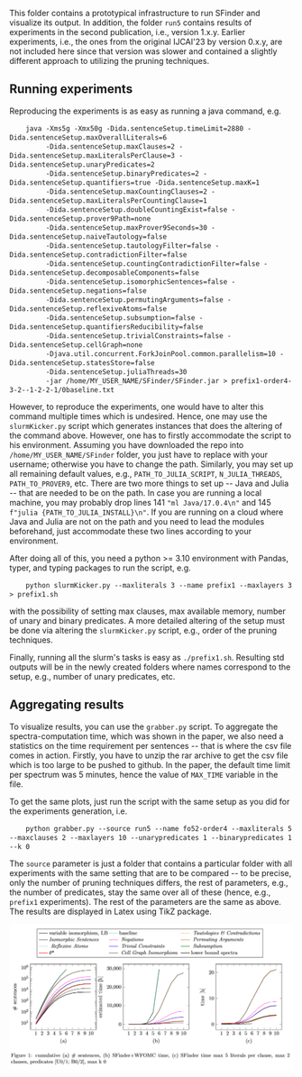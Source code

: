 This folder contains a prototypical infrastructure to run SFinder and visualize its output. In addition, the folder 
`run5` contains results of experiments in the second publication, i.e., version 1.x.y. Earlier experiments, i.e., the ones
from the original IJCAI'23 by version 0.x.y, are not included here since that version was slower and contained a slightly
different approach to utilizing the pruning techniques.

Running experiments
-------------------

Reproducing the experiments is as easy as running a java command, e.g.
```aidl
    java -Xms5g -Xmx50g -Dida.sentenceSetup.timeLimit=2880 -Dida.sentenceSetup.maxOverallLiterals=6 
         -Dida.sentenceSetup.maxClauses=2 -Dida.sentenceSetup.maxLiteralsPerClause=3 -Dida.sentenceSetup.unaryPredicates=2
         -Dida.sentenceSetup.binaryPredicates=2 -Dida.sentenceSetup.quantifiers=true -Dida.sentenceSetup.maxK=1 
         -Dida.sentenceSetup.maxCountingClauses=2 -Dida.sentenceSetup.maxLiteralsPerCountingClause=1 
         -Dida.sentenceSetup.doubleCountingExist=false -Dida.sentenceSetup.prover9Path=none 
         -Dida.sentenceSetup.maxProver9Seconds=30 -Dida.sentenceSetup.naiveTautology=false 
         -Dida.sentenceSetup.tautologyFilter=false -Dida.sentenceSetup.contradictionFilter=false 
         -Dida.sentenceSetup.countingContradictionFilter=false -Dida.sentenceSetup.decomposableComponents=false 
         -Dida.sentenceSetup.isomorphicSentences=false -Dida.sentenceSetup.negations=false 
         -Dida.sentenceSetup.permutingArguments=false -Dida.sentenceSetup.reflexiveAtoms=false 
         -Dida.sentenceSetup.subsumption=false -Dida.sentenceSetup.quantifiersReducibility=false 
         -Dida.sentenceSetup.trivialConstraints=false -Dida.sentenceSetup.cellGraph=none 
         -Djava.util.concurrent.ForkJoinPool.common.parallelism=10 -Dida.sentenceSetup.statesStore=false 
         -Dida.sentenceSetup.juliaThreads=30 
         -jar /home/MY_USER_NAME/SFinder/SFinder.jar > prefix1-order4-3-2--1-2-2-1/0baseline.txt
```

However, to reproduce the experiments, one would have to alter this command multiple times which is undesired. Hence, 
one may use the `slurmKicker.py` script which generates instances that does the altering of the command above. However,
one has to firstly accommodate the script to his environment. Assuming you have downloaded the repo into 
`/home/MY_USER_NAME/SFinder` folder, you just have to replace with your username; otherwise you have to change the path.
Similarly, you may set up all remaining default values, e.g., `PATH_TO_JULIA_SCRIPT`, `N_JULIA_THREADS`, `PATH_TO_PROVER9`,
etc. There are two more things to set up -- Java and Julia -- that are needed to be on the path. In case you are running 
a local machine, you may probably drop lines 141 `"ml Java/17.0.4\n"` and 145 `f"julia {PATH_TO_JULIA_INSTALL}\n"`. If 
you are running on a cloud where Java and Julia are not on the path and you need to lead the modules beforehand, just 
accommodate these two lines according to your environment.

After doing all of this, you need a python >= 3.10 environment with Pandas, typer, and typing packages to run the script,
e.g.
```aidl
    python slurmKicker.py --maxliterals 3 --name prefix1 --maxlayers 3 > prefix1.sh
```
with the possibility of setting max clauses, max available memory, number of unary and binary predicates. A more detailed 
altering of the setup must be done via altering the `slurmKicker.py` script, e.g., order of the pruning techniques.

Finally, running all the slurm's tasks is easy as `./prefix1.sh`. Resulting std outputs will be in the newly created 
folders where names correspond to the setup, e.g., number of unary predicates, etc.

Aggregating results
-------------------

To visualize results, you can use the `grabber.py` script. To aggregate the spectra-computation time, which was shown
in the paper, we also need a statistics on the time requirement per sentences -- that is where the csv file comes in 
action. Firstly, you have to unzip the rar archive to get the csv file which is too large to be pushed to github. In the
paper, the default time limit per spectrum was 5 minutes, hence the value of `MAX_TIME` variable in the file.

To get the same plots, just run the script with the same setup as you did for the experiments generation, i.e.
```aidl
    python grabber.py --source run5 --name fo52-order4 --maxliterals 5 --maxclauses 2 --maxlayers 10 --unarypredicates 1 --binarypredicates 1 --k 0
```

The `source` parameter is just a folder that contains a particular folder with all experiments with the same setting 
that are to be compared -- to be precise, only the number of pruning techniques differs, the rest of parameters, e.g., 
the number of predicates, stay the same over all of these (hence, e.g., `prefix1` experiments). The rest of the 
parameters are the same as above. The results are displayed in Latex using TikZ package.

![img.png](img.png)